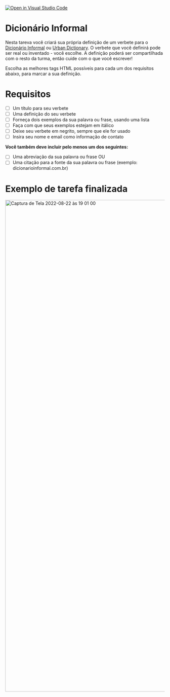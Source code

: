 [![Open in Visual Studio Code](https://classroom.github.com/assets/open-in-vscode-c66648af7eb3fe8bc4f294546bfd86ef473780cde1dea487d3c4ff354943c9ae.svg)](https://classroom.github.com/online_ide?assignment_repo_id=8254238&assignment_repo_type=AssignmentRepo)
# Dicionário Informal

Nesta tareva você criará sua própria definição de um verbete para o [Dicionário Informal](www.dicionarioinformal.com.br) ou [Urban Dictionary](www.urbandictionary.com). O verbete que você definirá pode ser real ou inventado - você escolhe. A definição poderá ser compartilhada com o resto da turma, então cuide com o que você escrever!

Escolha as melhores tags HTML possíveis para cada um dos requisitos abaixo, para marcar a sua definição.

# Requisitos

- [ ] Um título para seu verbete
- [ ] Uma definição do seu verbete
- [ ] Forneça dois exemplos da sua palavra ou frase, usando uma lista
- [ ] Faça com que seus exemplos estejam em itálico
- [ ] Deixe seu verbete em negrito, sempre que ele for usado
- [ ] Insira seu nome e email como informação de contato

**Você também deve incluir pelo menos um dos seguintes:**

- [ ] Uma abreviação da sua palavra ou frase OU
- [ ] Uma citação para a fonte da sua palavra ou frase (exemplo: dicionarioinformal.com.br)

# Exemplo de tarefa finalizada

<img width="1552" alt="Captura de Tela 2022-08-22 às 19 01 00" src="https://user-images.githubusercontent.com/5989/186028150-eb5b7289-9cbe-4837-bbe3-cbaaccc0e04a.png">

